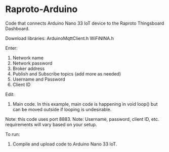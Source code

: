 # Raproto-Arduino
Code that connects Arduino Nano 33 IoT device to the Raproto Thingsboard Dashboard.

Download libraries: 
ArduinoMqttClient.h
WiFiNINA.h

Enter: 
1. Network name
2. Network password
3. Broker address 
4. Publish and Subscribe topics (add more as needed) 
5. Username and Password 
6. Client ID 

Edit: 
1. Main code. In this example, main code is happening in void loop() but can be moved outside if looping is undesirable. 

Note: this code uses port 8883. 
Note: Username, password, client ID, etc. requirements will vary based on your setup. 

To run:
1. Compile and upload code to Arduino Nano 33 IoT. 
